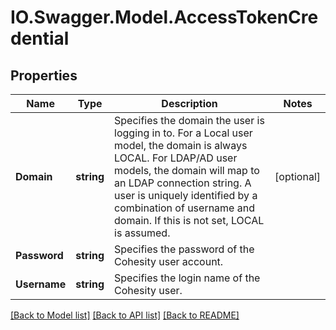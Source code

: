 # IO.Swagger.Model.AccessTokenCredential
## Properties

Name | Type | Description | Notes
------------ | ------------- | ------------- | -------------
**Domain** | **string** | Specifies the domain the user is logging in to. For a Local user model, the domain is always LOCAL. For LDAP/AD user models, the domain will map to an LDAP connection string. A user is uniquely identified by a combination of username and domain. If this is not set, LOCAL is assumed. | [optional] 
**Password** | **string** | Specifies the password of the Cohesity user account. | 
**Username** | **string** | Specifies the login name of the Cohesity user. | 

[[Back to Model list]](../README.md#documentation-for-models) [[Back to API list]](../README.md#documentation-for-api-endpoints) [[Back to README]](../README.md)

